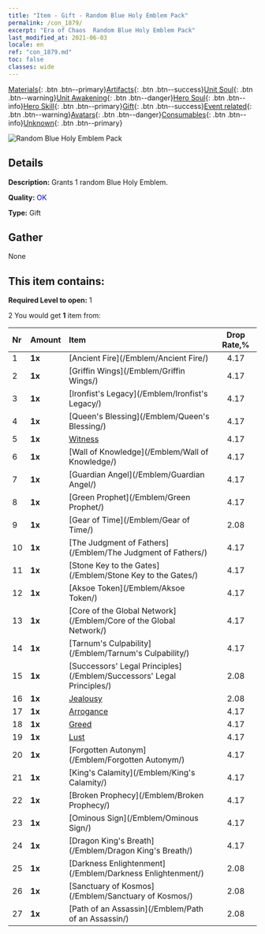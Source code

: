 ```yaml
---
title: "Item - Gift - Random Blue Holy Emblem Pack"
permalink: /con_1879/
excerpt: "Era of Chaos  Random Blue Holy Emblem Pack"
last_modified_at: 2021-06-03
locale: en
ref: "con_1879.md"
toc: false
classes: wide
---
```

 [Materials](/Items/){: .btn .btn--primary}[Artifacts](/Items/Artifacts/){: .btn .btn--success}[Unit Soul](/Items/UnitSoul/){: .btn .btn--warning}[Unit Awakening](/Items/UnitAwakening/){: .btn .btn--danger}[Hero Soul](/Items/HeroSoul/){: .btn .btn--info}[Hero Skill](/Items/HeroSkill/){: .btn .btn--primary}[Gift](/Items/Gift/){: .btn .btn--success}[Event related](/Items/Events/){: .btn .btn--warning}[Avatars](/Items/Avatars/){: .btn .btn--danger}[Consumables](/Items/Consumables/){: .btn .btn--info}[Unknown](/Items/Unknown/){: .btn .btn--primary}

 ![Random Blue Holy Emblem Pack](/images/t/i_907502.png)

## Details
 **Description:** Grants 1 random Blue Holy Emblem.

 **Quality:** <span style="color: #0000CD">OK</span>

 **Type:** Gift

## Gather

  None

## This item contains:

 **Required Level to open:** 1

 2 You would get **1** item  from:

  | Nr | Amount |     Item    | Drop Rate,% |
  |:---|:-------|:------------|:---------:|
  | 1 |  **1x** | [Ancient Fire](/Emblem/Ancient Fire/) | 4.17 | 
  | 2 |  **1x** | [Griffin Wings](/Emblem/Griffin Wings/) | 4.17 | 
  | 3 |  **1x** | [Ironfist's Legacy](/Emblem/Ironfist's Legacy/) | 4.17 | 
  | 4 |  **1x** | [Queen's Blessing](/Emblem/Queen's Blessing/) | 4.17 | 
  | 5 |  **1x** | [Witness](/Emblem/Witness/) | 4.17 | 
  | 6 |  **1x** | [Wall of Knowledge](/Emblem/Wall of Knowledge/) | 4.17 | 
  | 7 |  **1x** | [Guardian Angel](/Emblem/Guardian Angel/) | 4.17 | 
  | 8 |  **1x** | [Green Prophet](/Emblem/Green Prophet/) | 4.17 | 
  | 9 |  **1x** | [Gear of Time](/Emblem/Gear of Time/) | 2.08 | 
  | 10 |  **1x** | [The Judgment of Fathers](/Emblem/The Judgment of Fathers/) | 4.17 | 
  | 11 |  **1x** | [Stone Key to the Gates](/Emblem/Stone Key to the Gates/) | 4.17 | 
  | 12 |  **1x** | [Aksoe Token](/Emblem/Aksoe Token/) | 4.17 | 
  | 13 |  **1x** | [Core of the Global Network](/Emblem/Core of the Global Network/) | 4.17 | 
  | 14 |  **1x** | [Tarnum's Culpability](/Emblem/Tarnum's Culpability/) | 4.17 | 
  | 15 |  **1x** | [Successors' Legal Principles](/Emblem/Successors' Legal Principles/) | 2.08 | 
  | 16 |  **1x** | [Jealousy](/Emblem/Jealousy/) | 2.08 | 
  | 17 |  **1x** | [Arrogance](/Emblem/Arrogance/) | 4.17 | 
  | 18 |  **1x** | [Greed](/Emblem/Greed/) | 4.17 | 
  | 19 |  **1x** | [Lust](/Emblem/Lust/) | 4.17 | 
  | 20 |  **1x** | [Forgotten Autonym](/Emblem/Forgotten Autonym/) | 4.17 | 
  | 21 |  **1x** | [King's Calamity](/Emblem/King's Calamity/) | 4.17 | 
  | 22 |  **1x** | [Broken Prophecy](/Emblem/Broken Prophecy/) | 4.17 | 
  | 23 |  **1x** | [Ominous Sign](/Emblem/Ominous Sign/) | 4.17 | 
  | 24 |  **1x** | [Dragon King's Breath](/Emblem/Dragon King's Breath/) | 4.17 | 
  | 25 |  **1x** | [Darkness Enlightenment](/Emblem/Darkness Enlightenment/) | 2.08 | 
  | 26 |  **1x** | [Sanctuary of Kosmos](/Emblem/Sanctuary of Kosmos/) | 2.08 | 
  | 27 |  **1x** | [Path of an Assassin](/Emblem/Path of an Assassin/) | 2.08 | 
